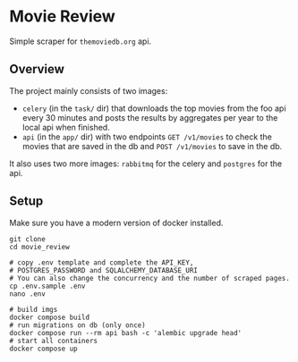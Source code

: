 # Movie Review

Simple scraper for `themoviedb.org` api.

## Overview

The project mainly consists of two images:
- `celery` (in the `task/` dir) that downloads the top movies from the foo api every 30 minutes and posts the results by aggregates per year to the local api when finished.
- `api` (in the `app/` dir) with two endpoints `GET /v1/movies` to check the movies that are saved in the db and `POST /v1/movies` to save in the db.

It also uses two more images: `rabbitmq` for the celery and `postgres` for the api.

## Setup

Make sure you have a modern version of docker installed.

```
git clone 
cd movie_review

# copy .env template and complete the API_KEY,
# POSTGRES_PASSWORD and SQLALCHEMY_DATABASE_URI
# You can also change the concurrency and the number of scraped pages.
cp .env.sample .env
nano .env

# build imgs 
docker compose build
# run migrations on db (only once)
docker compose run --rm api bash -c 'alembic upgrade head'
# start all containers
docker compose up
```
